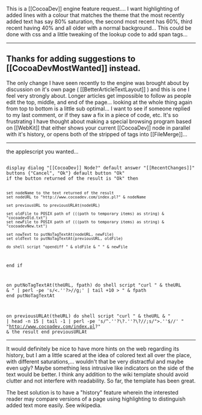 This is a [[CocoaDev]] engine feature request.... I want highlighting of added lines with a colour that matches the theme that the most recently added text has say 80% saturation, the second most recent has 60%, third recent having 40%  and all older with a normal background...  This could be done with css and a little tweaking of the lookup code to add span tags...

----
Thanks for adding suggestions to [[CocoaDevMostWanted]] instead.
----
The only change I have seen recently to the engine was brought about by discussion on it's own page ( [[BetterArticleTextLayout]] ) and this is one I feel very strongly about.  Longer articles get impossible to follow as people edit the top, middle, and end of the page... looking at the whole thing again from top to bottom is a little sub optimal...  I want to see if someone replied to my last comment, or if they saw a fix in a piece of code, etc. It's so frustrating I have thought about making a special browsing program based on [[WebKit]] that either shows your current [[CocoaDev]] node in parallel with it's history, or opens both of the stripped of tags into [[FileMerge]]...

----

the applescript you wanted...

<code>
display dialog "[[CocoaDev]] Node?" default answer "[[RecentChanges]]" buttons {"Cancel", "Ok"} default button "Ok"
if the button returned of the result is "Ok" then
	
	set nodeName to the text returned of the result
	set nodeURL to "http://www.cocoadev.com/index.pl?" & nodeName
	
	set previousURL to previousURLAt(nodeURL)
	
	set oldFile to POSIX path of (((path to temporary items) as string) & "cocoadevOld.txt")
	set newFile to POSIX path of (((path to temporary items) as string) & "cocoadevNew.txt")
	
	set nowText to putNoTagTextAt(nodeURL, newFile)
	set oldText to putNoTagTextAt(previousURL, oldFile)
	
	do shell script "opendiff " & oldFile & " " & newFile
	
end if

on putNoTagTextAt(theURL, fpath)
	do shell script "curl " & theURL & " | perl -pe 's/<.''?>//g;' | tail +10 > " & fpath
end putNoTagTextAt

on previousURLAt(theURL)
	do shell script "curl " & theURL & " | head -n 15 | tail -1 | perl -pe 's/^.''?\\?.''?\\?//;s/\">.''$//' "
	"http://www.cocoadev.com/index.pl?" & the result
end previousURLAt
</code>

----
It would definitely be nice to have more hints on the web regarding its history, but I am a little scared at the idea of colored text all over the place, with different saturations,... wouldn't that be very distractful and maybe even ugly? Maybe something less intrusive like indicators on the side of the text would be better. I think any addition to the wiki template should avoid clutter and not interfere with readability. So far, the template has been great.

The best solution is to have a "history" feature wherein the interested reader may compare versions of a page using highlighting to distinguish added text more easily. See wikipedia.